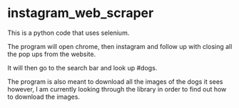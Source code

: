 # instagram_web_scraper
This is a python code that uses selenium.

The program will open chrome, then instagram and follow up with closing all the pop ups from the website.

It will then go to the search bar and look up #dogs.

The program is also meant to download all the images of the dogs it sees however, I am currently looking through the library in order to find out how to download 
the images.
